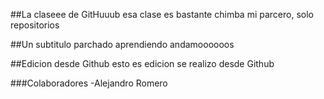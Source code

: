 ##La claseee de GitHuuub
esa clase es bastante chimba mi parcero, solo repositorios

##Un subtitulo parchado
aprendiendo andamoooooos

##Edicion desde Github
esto es edicion se realizo desde Github

###Colaboradores
-Alejandro Romero